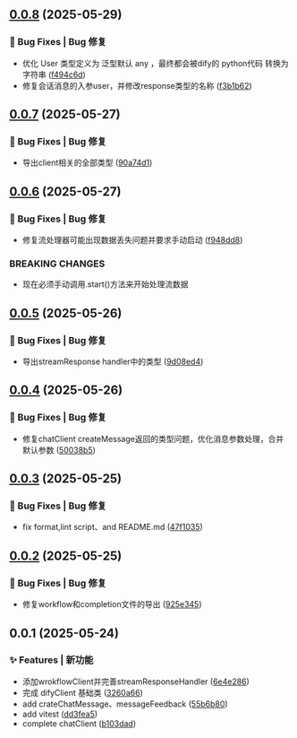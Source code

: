 ## [0.0.8](https://github.com/yeyunwen/dify-ai-monorepo/compare/v0.0.7...v0.0.8) (2025-05-29)


### 🐛 Bug Fixes | Bug 修复

* 优化 User 类型定义为 泛型默认 any ，最终都会被dify的 python代码 转换为字符串 ([f494c6d](https://github.com/yeyunwen/dify-ai-monorepo/commit/f494c6d46087b08343696586b9d96669724f573b))
* 修复会话消息的入参user，并修改response类型的名称 ([f3b1b62](https://github.com/yeyunwen/dify-ai-monorepo/commit/f3b1b626392dfc307a8375145d2407fd889b46c5))



## [0.0.7](https://github.com/yeyunwen/dify-ai-monorepo/compare/v0.0.6...v0.0.7) (2025-05-27)


### 🐛 Bug Fixes | Bug 修复

* 导出client相关的全部类型 ([90a74d1](https://github.com/yeyunwen/dify-ai-monorepo/commit/90a74d148dd85910444d24fec1b5854fdeefb115))



## [0.0.6](https://github.com/yeyunwen/dify-ai-monorepo/compare/v0.0.5...v0.0.6) (2025-05-27)


### 🐛 Bug Fixes | Bug 修复

* 修复流处理器可能出现数据丢失问题并要求手动启动 ([f948dd8](https://github.com/yeyunwen/dify-ai-monorepo/commit/f948dd85c47d9176d11f8b1a386badd42ac8580f))


### BREAKING CHANGES

* 现在必须手动调用.start()方法来开始处理流数据



## [0.0.5](https://github.com/yeyunwen/dify-ai-monorepo/compare/v0.0.4...v0.0.5) (2025-05-26)


### 🐛 Bug Fixes | Bug 修复

* 导出streamResponse handler中的类型 ([9d08ed4](https://github.com/yeyunwen/dify-ai-monorepo/commit/9d08ed45d3237bf886d69d6eb0d335222d5e5b3a))



## [0.0.4](https://github.com/yeyunwen/dify-ai-monorepo/compare/v0.0.3...v0.0.4) (2025-05-26)


### 🐛 Bug Fixes | Bug 修复

* 修复chatClient createMessage返回的类型问题，优化消息参数处理，合并默认参数 ([50038b5](https://github.com/yeyunwen/dify-ai-monorepo/commit/50038b54c6479c4be77e2b0dcdf626872ca69485))



## [0.0.3](https://github.com/yeyunwen/dify-ai-monorepo/compare/v0.0.2...v0.0.3) (2025-05-25)


### 🐛 Bug Fixes | Bug 修复

* fix format,lint script、and README.md ([47f1035](https://github.com/yeyunwen/dify-ai-monorepo/commit/47f10359dc2e9a7e0b33af3314f4aed62b15e14c))



## [0.0.2](https://github.com/yeyunwen/dify-ai-monorepo/compare/v0.0.1...v0.0.2) (2025-05-25)


### 🐛 Bug Fixes | Bug 修复

* 修复workflow和completion文件的导出 ([925e345](https://github.com/yeyunwen/dify-ai-monorepo/commit/925e3450660d24d2699eada0510eb9cb53ff632f))



## 0.0.1 (2025-05-24)

### ✨ Features | 新功能

- 添加wrokflowClient并完善streamResponseHandler ([6e4e286](https://github.com/yeyunwen/dify-ai-monorepo/commit/6e4e28646dec6a7d7ba23220c91aac566f97774d))
- 完成 difyClient 基础类 ([3260a66](https://github.com/yeyunwen/dify-ai-monorepo/commit/3260a66028946aef146500759871ce4c55ed3655))
- add crateChatMessage、messageFeedback ([55b6b80](https://github.com/yeyunwen/dify-ai-monorepo/commit/55b6b8062077eaed3e38839157c3863bc4e90767))
- add vitest ([dd3fea5](https://github.com/yeyunwen/dify-ai-monorepo/commit/dd3fea52281cc2aed69ab78feaabc93fd2b3e26b))
- complete chatClient ([b103dad](https://github.com/yeyunwen/dify-ai-monorepo/commit/b103dad13a6d5df3727d8b603ae81cdc8c03666b))
